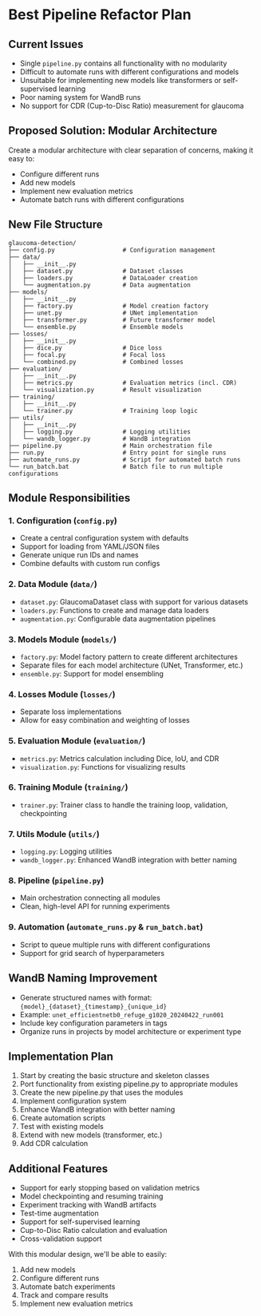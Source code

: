 # Best Pipeline Refactor Plan

## Current Issues
- Single `pipeline.py` contains all functionality with no modularity
- Difficult to automate runs with different configurations and models
- Unsuitable for implementing new models like transformers or self-supervised learning
- Poor naming system for WandB runs
- No support for CDR (Cup-to-Disc Ratio) measurement for glaucoma

## Proposed Solution: Modular Architecture
Create a modular architecture with clear separation of concerns, making it easy to:
- Configure different runs
- Add new models
- Implement new evaluation metrics 
- Automate batch runs with different configurations

## New File Structure

```
glaucoma-detection/
├── config.py                   # Configuration management
├── data/
│   ├── __init__.py
│   ├── dataset.py              # Dataset classes
│   ├── loaders.py              # DataLoader creation
│   └── augmentation.py         # Data augmentation
├── models/
│   ├── __init__.py
│   ├── factory.py              # Model creation factory
│   ├── unet.py                 # UNet implementation
│   ├── transformer.py          # Future transformer model
│   └── ensemble.py             # Ensemble models
├── losses/
│   ├── __init__.py
│   ├── dice.py                 # Dice loss
│   ├── focal.py                # Focal loss
│   └── combined.py             # Combined losses
├── evaluation/
│   ├── __init__.py
│   ├── metrics.py              # Evaluation metrics (incl. CDR)
│   └── visualization.py        # Result visualization
├── training/
│   ├── __init__.py
│   └── trainer.py              # Training loop logic
├── utils/
│   ├── __init__.py
│   ├── logging.py              # Logging utilities
│   └── wandb_logger.py         # WandB integration
├── pipeline.py                 # Main orchestration file
├── run.py                      # Entry point for single runs
├── automate_runs.py            # Script for automated batch runs
└── run_batch.bat               # Batch file to run multiple configurations
```

## Module Responsibilities

### 1. Configuration (`config.py`)
- Create a central configuration system with defaults
- Support for loading from YAML/JSON files
- Generate unique run IDs and names
- Combine defaults with custom run configs

### 2. Data Module (`data/`)
- `dataset.py`: GlaucomaDataset class with support for various datasets
- `loaders.py`: Functions to create and manage data loaders
- `augmentation.py`: Configurable data augmentation pipelines

### 3. Models Module (`models/`)
- `factory.py`: Model factory pattern to create different architectures
- Separate files for each model architecture (UNet, Transformer, etc.)
- `ensemble.py`: Support for model ensembling

### 4. Losses Module (`losses/`)
- Separate loss implementations 
- Allow for easy combination and weighting of losses

### 5. Evaluation Module (`evaluation/`)
- `metrics.py`: Metrics calculation including Dice, IoU, and CDR
- `visualization.py`: Functions for visualizing results

### 6. Training Module (`training/`)
- `trainer.py`: Trainer class to handle the training loop, validation, checkpointing

### 7. Utils Module (`utils/`)
- `logging.py`: Logging utilities
- `wandb_logger.py`: Enhanced WandB integration with better naming

### 8. Pipeline (`pipeline.py`)
- Main orchestration connecting all modules
- Clean, high-level API for running experiments

### 9. Automation (`automate_runs.py` & `run_batch.bat`)
- Script to queue multiple runs with different configurations
- Support for grid search of hyperparameters

## WandB Naming Improvement
- Generate structured names with format: `{model}_{dataset}_{timestamp}_{unique_id}`
- Example: `unet_efficientnetb0_refuge_g1020_20240422_run001`
- Include key configuration parameters in tags
- Organize runs in projects by model architecture or experiment type

## Implementation Plan
1. Start by creating the basic structure and skeleton classes
2. Port functionality from existing pipeline.py to appropriate modules
3. Create the new pipeline.py that uses the modules
4. Implement configuration system
5. Enhance WandB integration with better naming
6. Create automation scripts
7. Test with existing models
8. Extend with new models (transformer, etc.)
9. Add CDR calculation

## Additional Features
- Support for early stopping based on validation metrics
- Model checkpointing and resuming training
- Experiment tracking with WandB artifacts
- Test-time augmentation
- Support for self-supervised learning
- Cup-to-Disc Ratio calculation and evaluation
- Cross-validation support

With this modular design, we'll be able to easily:
1. Add new models
2. Configure different runs
3. Automate batch experiments
4. Track and compare results
5. Implement new evaluation metrics